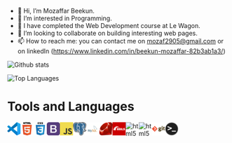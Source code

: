 - 👋 Hi, I’m Mozaffar Beekun.
- 👀 I’m interested in Programming.
- 🌱 I have completed the Web Development course at Le Wagon.
- 💞️ I’m looking to collaborate on building interesting web pages.
- 📫 How to reach me: you can contact me on mozaf2905@gmail.com or on linkedIn (https://www.linkedin.com/in/beekun-mozaffar-82b3ab1a3/)

![Github stats](https://github-readme-stats.vercel.app/api?username=Mzaffar2905&count_private=true&show_icons=true&theme=radical)

![Top Languages](https://github-readme-stats.vercel.app/api/top-langs/?username=Mzaffar2905&show_icons=true&theme=radical)


<h1>Tools and Languages</h1>

<img align="left" alt="html5" width="30px" src="https://raw.githubusercontent.com/github/explore/80688e429a7d4ef2fca1e82350fe8e3517d3494d/topics/visual-studio-code/visual-studio-code.png" />
<img align="left" alt="html5" width="30px" src="https://raw.githubusercontent.com/github/explore/80688e429a7d4ef2fca1e82350fe8e3517d3494d/topics/html/html.png" />
<img align="left" alt="html5" width="30px" src="https://raw.githubusercontent.com/github/explore/80688e429a7d4ef2fca1e82350fe8e3517d3494d/topics/css/css.png" />
<img align="left" alt="html5" width="30px" src="https://raw.githubusercontent.com/github/explore/80688e429a7d4ef2fca1e82350fe8e3517d3494d/topics/bootstrap/bootstrap.png" />
<img align="left" alt="html5" width="30px" src=https://raw.githubusercontent.com/github/explore/80688e429a7d4ef2fca1e82350fe8e3517d3494d/topics/javascript/javascript.png />
<img align="left" alt="html5" width="30px" src=https://raw.githubusercontent.com/github/explore/80688e429a7d4ef2fca1e82350fe8e3517d3494d/topics/postgresql/postgresql.png />


<img align="left" alt="html5" width="30px" src=https://raw.githubusercontent.com/github/explore/80688e429a7d4ef2fca1e82350fe8e3517d3494d/topics/mysql/mysql.png />
<img align="left" alt="html5" width="30px" src=https://raw.githubusercontent.com/github/explore/80688e429a7d4ef2fca1e82350fe8e3517d3494d/topics/ruby/ruby.png />
<img align="left" alt="html5" width="30px" src=https://raw.githubusercontent.com/github/explore/80688e429a7d4ef2fca1e82350fe8e3517d3494d/topics/rails/rails.png />
<img align="left" alt="html5" width="30px" src=https://camo.githubusercontent.com/a91e7766a021132b8dd1acb6c44d09f9d7576156aed5373839328e397780430e/68747470733a2f2f7777772e6c6f676f6c796e782e636f6d2f696d616765732f6c6f676f6c796e782f65622f65626161363933616534333630626639313961643030356163373439303634652e706e67 />
<img align="left" alt="html5" width="30px" src=https://camo.githubusercontent.com/0b274e028b59b189742375dfe72592af27722274a9268b2f0dd0ec6759f147c9/68747470733a2f2f63646e2e69636f6e2d69636f6e732e636f6d2f69636f6e73322f323432392f504e472f3531322f6669676d615f6c6f676f5f69636f6e5f3134373238392e706e67 />

<img align="left" alt="html5" width="30px" src=https://raw.githubusercontent.com/github/explore/80688e429a7d4ef2fca1e82350fe8e3517d3494d/topics/git/git.png />
<img align="left" alt="html5" width="30px" src=https://raw.githubusercontent.com/github/explore/80688e429a7d4ef2fca1e82350fe8e3517d3494d/topics/terminal/terminal.png />


<!---
Mzaffar2905/Mzaffar2905 is a ✨ special ✨ repository because its `README.md` (this file) appears on your GitHub profile.
You can click the Preview link to take a look at your changes.
--->
